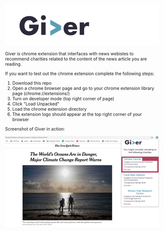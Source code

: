 ![alt text][logo]

[logo]: https://github.com/achanales/Giver_chrome_extension/blob/master/icons/banner.png "Giver"

Giver is chrome extension that interfaces with news webistes to recommend charities related to the content of the news article you are reading. 

If you want to test out the chrome extension complete the following steps:
1) Download this repo 
2) Open a chrome browser page and go to your chrome extension library page (chrome://extensions/)
3) Turn on developer mode (top right corner of page)
4) Click "Load Unpacked"
5) Load the chrome extension directory
6) The extension logo should appear at the top right corner of your browser


Screenshot of Giver in action: 

![alt text][screenshot]

[screenshot]: https://github.com/achanales/Giver_chrome_extension/blob/master/icons/giver_screenshot.png
